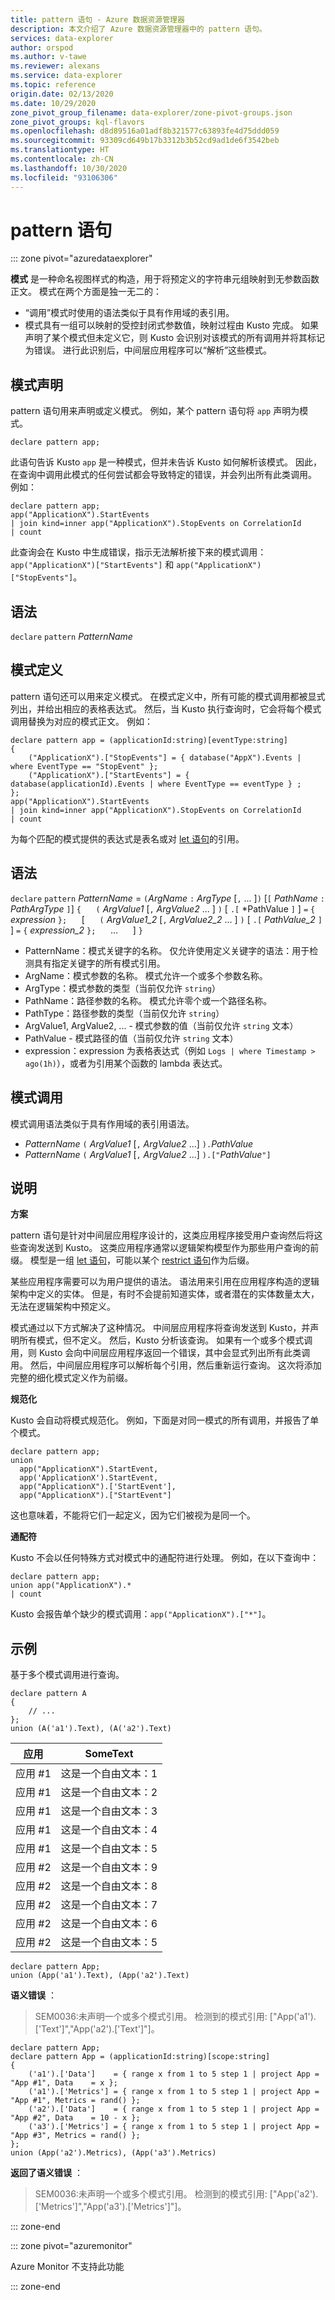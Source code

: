 ```yaml
---
title: pattern 语句 - Azure 数据资源管理器
description: 本文介绍了 Azure 数据资源管理器中的 pattern 语句。
services: data-explorer
author: orspod
ms.author: v-tawe
ms.reviewer: alexans
ms.service: data-explorer
ms.topic: reference
origin.date: 02/13/2020
ms.date: 10/29/2020
zone_pivot_group_filename: data-explorer/zone-pivot-groups.json
zone_pivot_groups: kql-flavors
ms.openlocfilehash: d8d89516a01adf8b321577c63893fe4d75ddd059
ms.sourcegitcommit: 93309cd649b17b3312b3b52cd9ad1de6f3542beb
ms.translationtype: HT
ms.contentlocale: zh-CN
ms.lasthandoff: 10/30/2020
ms.locfileid: "93106306"
---
```

# <a name="pattern-statement"></a>pattern 语句

::: zone pivot="azuredataexplorer"

**模式** 是一种命名视图样式的构造，用于将预定义的字符串元组映射到无参数函数正文。 模式在两个方面是独一无二的：

* “调用”模式时使用的语法类似于具有作用域的表引用。
* 模式具有一组可以映射的受控封闭式参数值，映射过程由 Kusto 完成。 如果声明了某个模式但未定义它，则 Kusto 会识别对该模式的所有调用并将其标记为错误。 进行此识别后，中间层应用程序可以“解析”这些模式。

## <a name="pattern-declaration"></a>模式声明

pattern 语句用来声明或定义模式。
例如，某个 pattern 语句将 `app` 声明为模式。

```kusto
declare pattern app;
```

此语句告诉 Kusto `app` 是一种模式，但并未告诉 Kusto 如何解析该模式。 因此，在查询中调用此模式的任何尝试都会导致特定的错误，并会列出所有此类调用。 例如：

```kusto
declare pattern app;
app("ApplicationX").StartEvents
| join kind=inner app("ApplicationX").StopEvents on CorrelationId
| count
```

此查询会在 Kusto 中生成错误，指示无法解析接下来的模式调用：`app("ApplicationX")["StartEvents"]` 和 `app("ApplicationX")["StopEvents"]`。

## <a name="syntax"></a>语法

`declare` `pattern` *PatternName*

## <a name="pattern-definition"></a>模式定义

pattern 语句还可以用来定义模式。 在模式定义中，所有可能的模式调用都被显式列出，并给出相应的表格表达式。 然后，当 Kusto 执行查询时，它会将每个模式调用替换为对应的模式正文。 例如：

```kusto
declare pattern app = (applicationId:string)[eventType:string]
{
    ("ApplicationX").["StopEvents"] = { database("AppX").Events | where EventType == "StopEvent" };
    ("ApplicationX").["StartEvents"] = { database(applicationId).Events | where EventType == eventType } ;
};
app("ApplicationX").StartEvents
| join kind=inner app("ApplicationX").StopEvents on CorrelationId
| count
```

为每个匹配的模式提供的表达式是表名或对 [let 语句](letstatement.md)的引用。

## <a name="syntax"></a>语法

`declare` `pattern` *PatternName* = `(`*ArgName* `:` *ArgType* [`,` ... ]`)` [`[` *PathName* `:` *PathArgType* `]`] `{`
&nbsp;&nbsp;&nbsp;&nbsp; `(` *ArgValue1* [`,` *ArgValue2* ... ] `)` [ `.[` *PathValue `]` ] `=` `{`  *expression*  `};` &nbsp;&nbsp;&nbsp;&nbsp; [ &nbsp;&nbsp;&nbsp;&nbsp; `(` *ArgValue1_2* [`,` *ArgValue2_2* ... ] `)` [ `.[` *PathValue_2* `]` ] `=` `{`  *expression_2*  `};` &nbsp;&nbsp;&nbsp;&nbsp; ... &nbsp;&nbsp;&nbsp;&nbsp; ] `}`

* PatternName：模式关键字的名称。 仅允许使用定义关键字的语法：用于检测具有指定关键字的所有模式引用。
* ArgName：模式参数的名称。 模式允许一个或多个参数名称。
* ArgType：模式参数的类型（当前仅允许 `string`）
* PathName：路径参数的名称。 模式允许零个或一个路径名称。
* PathType：路径参数的类型（当前仅允许 `string`）
* ArgValue1, ArgValue2, ... - 模式参数的值（当前仅允许 `string` 文本）
* PathValue - 模式路径的值（当前仅允许 `string` 文本）
* expression：expression 为表格表达式（例如 `Logs | where Timestamp > ago(1h)`），或者为引用某个函数的 lambda 表达式。

## <a name="pattern-invocation"></a>模式调用

模式调用语法类似于具有作用域的表引用语法。

* *PatternName* `(` *ArgValue1* [`,` *ArgValue2* ...] `).`*PathValue*
* *PatternName* `(` *ArgValue1* [`,` *ArgValue2* ...] `).["`*PathValue*`"]`

## <a name="notes"></a>说明

**方案**

pattern 语句是针对中间层应用程序设计的，这类应用程序接受用户查询然后将这些查询发送到 Kusto。 这类应用程序通常以逻辑架构模型作为那些用户查询的前缀。 模型是一组 [let 语句](letstatement.md)，可能以某个 [restrict 语句](restrictstatement.md)作为后缀。

某些应用程序需要可以为用户提供的语法。 语法用来引用在应用程序构造的逻辑架构中定义的实体。 但是，有时不会提前知道实体，或者潜在的实体数量太大，无法在逻辑架构中预定义。

模式通过以下方式解决了这种情况。 中间层应用程序将查询发送到 Kusto，并声明所有模式，但不定义。 然后，Kusto 分析该查询。 如果有一个或多个模式调用，则 Kusto 会向中间层应用程序返回一个错误，其中会显式列出所有此类调用。 然后，中间层应用程序可以解析每个引用，然后重新运行查询。 这次将添加完整的细化模式定义作为前缀。

**规范化**

Kusto 会自动将模式规范化。 例如，下面是对同一模式的所有调用，并报告了单个模式。

```kusto
declare pattern app;
union
  app("ApplicationX").StartEvent,
  app('ApplicationX').StartEvent,
  app("ApplicationX").['StartEvent'],
  app("ApplicationX").["StartEvent"]
```

这也意味着，不能将它们一起定义，因为它们被视为是同一个。

**通配符**

Kusto 不会以任何特殊方式对模式中的通配符进行处理。 例如，在以下查询中：

```kusto
declare pattern app;
union app("ApplicationX").*
| count
```

Kusto 会报告单个缺少的模式调用：`app("ApplicationX").["*"]`。

## <a name="examples"></a>示例

基于多个模式调用进行查询。

```kusto
declare pattern A
{
    // ...
};
union (A('a1').Text), (A('a2').Text)
```

|应用|SomeText|
|---|---|
|应用 #1|这是一个自由文本：1|
|应用 #1|这是一个自由文本：2|
|应用 #1|这是一个自由文本：3|
|应用 #1|这是一个自由文本：4|
|应用 #1|这是一个自由文本：5|
|应用 #2|这是一个自由文本：9|
|应用 #2|这是一个自由文本：8|
|应用 #2|这是一个自由文本：7|
|应用 #2|这是一个自由文本：6|
|应用 #2|这是一个自由文本：5|

```kusto
declare pattern App;
union (App('a1').Text), (App('a2').Text)
```

**语义错误** ：

> SEM0036:未声明一个或多个模式引用。 检测到的模式引用: ["App('a1').['Text']","App('a2').['Text']"]。

```kusto
declare pattern App;
declare pattern App = (applicationId:string)[scope:string]  
{
    ('a1').['Data']    = { range x from 1 to 5 step 1 | project App = "App #1", Data    = x };
    ('a1').['Metrics'] = { range x from 1 to 5 step 1 | project App = "App #1", Metrics = rand() };
    ('a2').['Data']    = { range x from 1 to 5 step 1 | project App = "App #2", Data    = 10 - x };
    ('a3').['Metrics'] = { range x from 1 to 5 step 1 | project App = "App #3", Metrics = rand() };
};
union (App('a2').Metrics), (App('a3').Metrics) 
```

**返回了语义错误** ：

> SEM0036:未声明一个或多个模式引用。 检测到的模式引用: ["App('a2').['Metrics']","App('a3').['Metrics']"]。

::: zone-end

::: zone pivot="azuremonitor"

Azure Monitor 不支持此功能

::: zone-end
